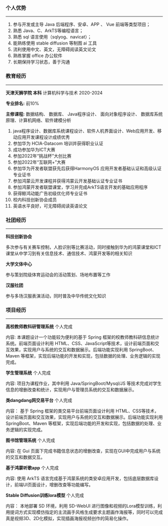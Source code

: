 ### 个人优势
---

1. 参与开发或主导 Java 后端程序、安卓、APP 、 Vue 前端等类型项目；
2. 熟悉 Java、C、ArkTS等编程语言；
3. 熟悉 sql 语言使用（sqlyog、navicat）；
4. 能熟练使用 stable diffusion 等制图 ai 工具
5. 流利使用中文、英文，无障碍阅读英文论文
6. 熟练掌握 office 办公软件
7. 长期保持学习状态，善于沟通




### 教育经历
---
**天津天狮学院 本科** 计算机科学与技术     2020-2024

**专业排名:** 前10%

**主修课程:** 数据结构、 数据库、 Java程序设计、 面向对象程序设计、 数据库系统原理、计算机网络、软件建模分析

1. java程序设计、数据库系统课程设计、软件人机界面设计、Web应用开发、移动应用开发课程设计成绩优秀
2. 参加华为 HCIA-Datacom 培训并获得职业认证
3. 成功参加华为ICT大赛
4. 参加2022年“挑战杯”大创比赛
5. 参加2022年“互联网+”大赛
6. 参加华为开发者联盟获先后获得HarmonyOS 应用开发者基础认证和高级认证专业证书
7. 参加鸿蒙云开发课程并获得鸿蒙云开发基础认证专业证书
8. 参加鸿蒙开发者联盟课堂，学习并完成ArkTS语言开发的基础应用程序
9. 获得鲸鸿动能广告初级优化师专业证书
10. 校内科技创新协会成员
11. 英语水平良好，可无障碍阅读英语论文



### 社团经历
---
**科技创新协会** 

多次参与有关赛车控制，人脸识别等比赛活动，同时接触到华为的鸿蒙课堂和ICT课堂从中学习到有关信息技术、通信技术、鸿蒙开发等的相关知识

**大学文体中心** 

参与策划院级体育运动会的活动策划、场地布置等工作

**汉服社团** 

参与多场汉服表演活动，同时普及中华传统文化知识




### 项目经历
---

**高校教师教科研管理系统**      个人完成

内容:
本课题设计一个功能较为便利的基于 Spring 框架的校教师教科研信息统计系统。前端页面设计利用 HTML、CSS、JavaScript等技术，设计前端页面和交互效果，实现用户与系统的交互和数据展示。后端功能实现利用 SpringBoot、Maven 等框架，实现后端功能的开发和实现，包括数据的处理、业务逻辑的实现完成。

**学生管理系统**     个人完成

内容:
项目为课程作业，其中利用 Java/SpringBoot/Mysql/JS 等技术完成对学生信息的增删改查和统计，实现用户与管理员系统的交互和数据展示。

**类dangdang网交易平台**     个人完成

内容：
基于 Spring 框架的类交易平台前端页面设计利用 HTML、CSS等技术，设计前端页面和交互效果，实现用户与系统的交互和数据展示。后端功能实现利用 SpringBoot、Maven 等框架，实现后端功能的开发和实现，包括数据的处理、业务逻辑的实现完成。

**图书馆管理系统**     个人完成

内容:
在 Gui 页面下完成书籍信息状态的增删改查，实现在GUI中完成用户与系统的交互和数据交互。

**基于鸿蒙听歌app**     个人完成

内容:
使用 ArkTS 语言完成基于鸿蒙系统的类安卓应用开发，包括底层数据库设计，前端UI页面设计，增删改查等功能编写。

**Stable Diffusion训练lora模型**     个人完成

内容：
本地部署 SD 环境，利用 SD-WebUI 进行图像和视频的Lora模型训练，利用提词方式实现模仿指定的主流画手风格生成要求主题画作海报等，同时可以完成真是视频3D、2D化模拟，实现插画海报视频创作的简易化操作。


